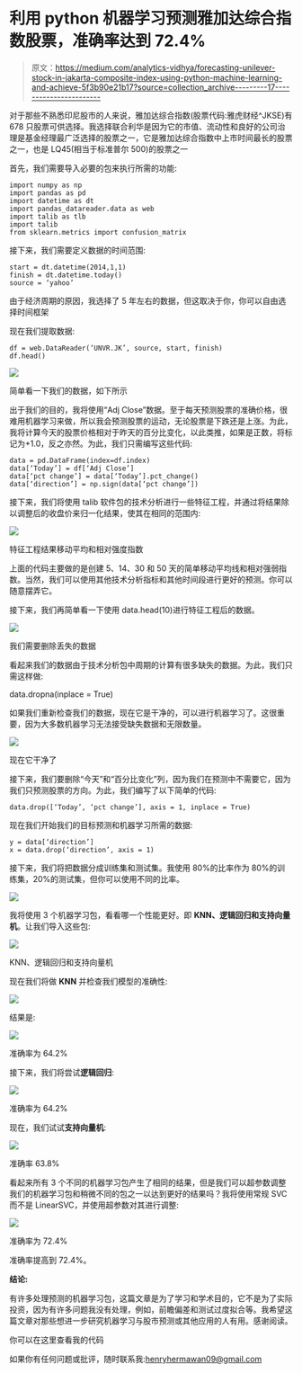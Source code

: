 # 利用 python 机器学习预测雅加达综合指数股票，准确率达到 72.4%

> 原文：<https://medium.com/analytics-vidhya/forecasting-unilever-stock-in-jakarta-composite-index-using-python-machine-learning-and-achieve-5f3b90e21b17?source=collection_archive---------17----------------------->

对于那些不熟悉印尼股市的人来说，雅加达综合指数(股票代码:雅虎财经^JKSE)有 678 只股票可供选择。我选择联合利华是因为它的市值、流动性和良好的公司治理是基金经理最广泛选择的股票之一，它是雅加达综合指数中上市时间最长的股票之一，也是 LQ45(相当于标准普尔 500)的股票之一

首先，我们需要导入必要的包来执行所需的功能:

```
import numpy as np
import pandas as pd
import datetime as dt
import pandas_datareader.data as web
import talib as tlb
import talib
from sklearn.metrics import confusion_matrix
```

接下来，我们需要定义数据的时间范围:

```
start = dt.datetime(2014,1,1)
finish = dt.datetime.today()
source = ‘yahoo’
```

由于经济周期的原因，我选择了 5 年左右的数据，但这取决于你，你可以自由选择时间框架

现在我们提取数据:

```
df = web.DataReader(‘UNVR.JK’, source, start, finish)
df.head()
```

![](img/4261965244349bd3e0bf898fe1491cd3.png)

简单看一下我们的数据，如下所示

出于我们的目的，我将使用“Adj Close”数据。至于每天预测股票的准确价格，很难用机器学习来做，所以我会预测股票的运动，无论股票是下跌还是上涨。为此，我将计算今天的股票价格相对于昨天的百分比变化，以此类推，如果是正数，将标记为+1.0，反之亦然。为此，我们只需编写这些代码:

```
data = pd.DataFrame(index=df.index)
data[‘Today’] = df[‘Adj Close’]
data[‘pct change’] = data[‘Today’].pct_change()
data[‘direction’] = np.sign(data[‘pct change’])
```

接下来，我们将使用 talib 软件包的技术分析进行一些特征工程，并通过将结果除以调整后的收盘价来归一化结果，使其在相同的范围内:

![](img/6c8f2b06e25d94a6a94787d694ec9d87.png)

特征工程结果移动平均和相对强度指数

上面的代码主要做的是创建 5、14、30 和 50 天的简单移动平均线和相对强弱指数。当然，我们可以使用其他技术分析指标和其他时间段进行更好的预测。你可以随意摆弄它。

接下来，我们再简单看一下使用 data.head(10)进行特征工程后的数据。

![](img/9773afa6e12da89afe2a16d1ee9da023.png)

我们需要删除丢失的数据

看起来我们的数据由于技术分析包中周期的计算有很多缺失的数据。为此，我们只需这样做:

data.dropna(inplace = True)

如果我们重新检查我们的数据，现在它是干净的，可以进行机器学习了。这很重要，因为大多数机器学习无法接受缺失数据和无限数量。

![](img/68d4fcd73eb3e5221f23f7d701019a02.png)

现在它干净了

接下来，我们要删除“今天”和“百分比变化”列，因为我们在预测中不需要它，因为我们只预测股票的方向。为此，我们编写了以下简单的代码:

`data.drop([‘Today’, ‘pct change’], axis = 1, inplace = True)`

现在我们开始我们的目标预测和机器学习所需的数据:

```
y = data[‘direction’]
x = data.drop(‘direction’, axis = 1)
```

接下来，我们将把数据分成训练集和测试集。我使用 80%的比率作为 80%的训练集，20%的测试集，但你可以使用不同的比率。

![](img/ab479aac4e895685bf59ee1f984eb806.png)

我将使用 3 个机器学习包，看看哪一个性能更好。即 **KNN、逻辑回归和支持向量机**。让我们导入这些包:

![](img/0c73aa6b22a0fbfc10d6d4ea503a491f.png)

KNN、逻辑回归和支持向量机

现在我们将做 **KNN** 并检查我们模型的准确性:

![](img/5d8f0096cf5a4c98a409874427e625ce.png)

结果是:

![](img/63c3cb0b3d88f8260018ea93fbf36e79.png)

准确率为 64.2%

接下来，我们将尝试**逻辑回归**:

![](img/3b6fff410f1e60390feb0d230b4a13b4.png)

准确率为 64.2%

现在，我们试试**支持向量机**:

![](img/b41332d92b30306a0621db3e0c1cc228.png)

准确率 63.8%

看起来所有 3 个不同的机器学习包产生了相同的结果，但是我们可以超参数调整我们的机器学习包和稍微不同的包之一以达到更好的结果吗？我将使用常规 SVC 而不是 LinearSVC，并使用超参数对其进行调整:

![](img/8e8747d7a2fdb98d08dcd840fc6e7802.png)

准确率为 72.4%

准确率提高到 72.4%。

**结论:**

有许多处理预测的机器学习包，这篇文章是为了学习和学术目的，它不是为了实际投资，因为有许多问题我没有处理，例如，前瞻偏差和测试过度拟合等。我希望这篇文章对那些想进一步研究机器学习与股市预测或其他应用的人有用。感谢阅读。

你可以在这里查看我的代码

如果你有任何问题或批评，随时联系我:henryhermawan09@gmail.com